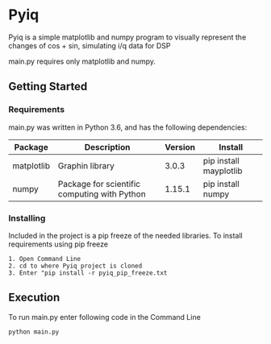 # Pyiq
Pyiq is a simple matplotlib and numpy program to visually represent the changes of cos + sin, simulating i/q data for DSP 

main.py requires only matplotlib and numpy.

## Getting Started

### Requirements
main.py was written in Python 3.6, and has the following dependencies:

|Package|Description|Version|Install|
|-----|-----|-----|-----|
|matplotlib|Graphin library|3.0.3|pip install mayplotlib|
|numpy|Package for scientific computing with Python| 1.15.1| pip install numpy

### Installing
Included in the project is a pip freeze of the needed libraries.
To install requirements using pip freeze
`````
1. Open Command Line
2. cd to where Pyiq project is cloned
3. Enter "pip install -r pyiq_pip_freeze.txt
`````

## Execution
To run main.py enter following code in the Command Line
`````
python main.py
`````


